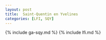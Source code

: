 ```yaml
---
layout: post
title:  Saint-Quentin en Yvelines
categories: [LFI, SQY]
---
```

{% include ga-sqy.md %}
{% include lfi.md %}
